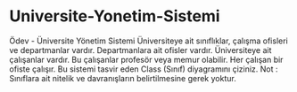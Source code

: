 # Universite-Yonetim-Sistemi
Ödev - Üniversite Yönetim Sistemi Üniversiteye ait sınıflıklar, çalışma ofisleri ve departmanlar vardır. Departmanlara ait ofisler vardır. Üniversiteye ait çalışanlar vardır. Bu çalışanlar profesör veya memur olabilir. Her çalışan bir ofiste çalışır. Bu sistemi tasvir eden Class (Sınıf) diyagramını çiziniz.  Not : Sınıflara ait nitelik ve davranışların belirtilmesine gerek yoktur.

